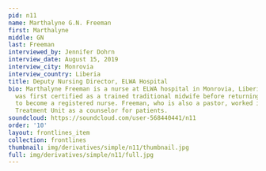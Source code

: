 ```yaml
---
pid: n11
name: Marthalyne G.N. Freeman
first: Marthalyne
middle: GN
last: Freeman
interviewed_by: Jennifer Dohrn
interview_date: August 15, 2019
interview_city: Monrovia
interview_country: Liberia
title: Deputy Nursing Director, ELWA Hospital
bio: Marthalyne Freeman is a nurse at ELWA hospital in Monrovia, Liberia. Freeman
  was first certified as a trained traditional midwife before returning to school
  to become a registered nurse. Freeman, who is also a pastor, worked in the Ebola
  Treatment Unit as a counselor for patients.
soundcloud: https://soundcloud.com/user-568440441/n11
order: '10'
layout: frontlines_item
collection: frontlines
thumbnail: img/derivatives/simple/n11/thumbnail.jpg
full: img/derivatives/simple/n11/full.jpg
---
```

